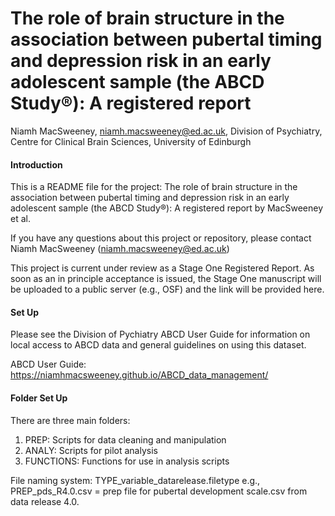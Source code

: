 The role of brain structure in the association between pubertal timing
and depression risk in an early adolescent sample (the ABCD Study®): A
registered report
================
Niamh MacSweeney, <niamh.macsweeney@ed.ac.uk>, Division of Psychiatry,
Centre for Clinical Brain Sciences, University of Edinburgh

#### Introduction

This is a README file for the project: The role of brain structure in
the association between pubertal timing and depression risk in an early
adolescent sample (the ABCD Study®): A registered report by MacSweeney
et al.

If you have any questions about this project or repository, please
contact Niamh MacSweeney (<niamh.macsweeney@ed.ac.uk>)

This project is current under review as a Stage One Registered Report.
As soon as an in principle acceptance is issued, the Stage One
manuscript will be uploaded to a public server (e.g., OSF) and the link
will be provided here.

#### Set Up

Please see the Division of Pychiatry ABCD User Guide for information on
local access to ABCD data and general guidelines on using this dataset.

ABCD User Guide:
<https://niamhmacsweeney.github.io/ABCD_data_management/>

#### Folder Set Up

There are three main folders:

1.  PREP: Scripts for data cleaning and manipulation
2.  ANALY: Scripts for pilot analysis
3.  FUNCTIONS: Functions for use in analysis scripts

File naming system: TYPE_variable_datarelease.filetype e.g.,
PREP_pds_R4.0.csv = prep file for pubertal development scale.csv from
data release 4.0.

